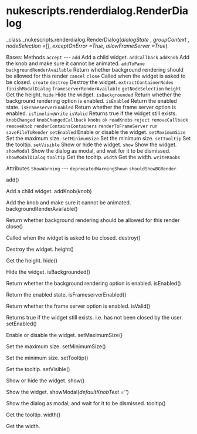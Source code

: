 # nukescripts.renderdialog.RenderDialog
_class _nukescripts.renderdialog.RenderDialog(_dialogState_ , _groupContext_ , _nodeSelection =[]_, _exceptOnError =True_, _allowFrameServer =True_)

Bases:
Methods
`accept` ---
`add`  Add a child widget.
`addCallback`
`addKnob`  Add the knob and make sure it cannot be animated.
`addToPane`
`backgroundRenderAvailable`  Return whether background rendering should be allowed for this render
`cancel`
`close`  Called when the widget is asked to be closed.
`create`
`destroy`  Destroy the widget.
`extractContainerNodes`
`finishModalDialog`
`frameserverRenderAvailable`
`getNodeSelection`
`height`  Get the height.
`hide`  Hide the widget.
`isBackgrounded`  Return whether the background rendering option is enabled.
`isEnabled`  Return the enabled state.
`isFrameserverEnabled`  Return whether the frame server option is enabled.
`isTimelineWrite`
`isValid`  Returns true if the widget still exists.
`knobChanged`
`knobChangedCallback`
`knobs`
`ok`
`readKnobs`
`reject`
`removeCallback`
`removeKnob`
`renderContainsContainers`
`renderToFrameServer`
`run`
`saveFileToRender`
`setEnabled`  Enable or disable the widget.
`setMaximumSize`  Set the maximum size.
`setMinimumSize`  Set the minimum size.
`setTooltip`  Set the tooltip.
`setVisible`  Show or hide the widget.
`show`  Show the widget.
`showModal`  Show the dialog as modal, and wait for it to be dismissed.
`showModalDialog`
`tooltip`  Get the tooltip.
`width`  Get the width.
`writeKnobs`

Attributes
`ShowWarning` ---
`deprecatedWarningShown`
`shouldShowBGRender`

add()

Add a child widget.
addKnob(_knob_)

Add the knob and make sure it cannot be animated.
backgroundRenderAvailable()

Return whether background rendering should be allowed for this render
close()

Called when the widget is asked to be closed.
destroy()

Destroy the widget.
height()

Get the height.
hide()

Hide the widget.
isBackgrounded()

Return whether the background rendering option is enabled.
isEnabled()

Return the enabled state.
isFrameserverEnabled()

Return whether the frame server option is enabled.
isValid()

Returns true if the widget still exists. i.e. has not been closed by the user.
setEnabled()

Enable or disable the widget.
setMaximumSize()

Set the maximum size.
setMinimumSize()

Set the minimum size.
setTooltip()

Set the tooltip.
setVisible()

Show or hide the widget.
show()

Show the widget.
showModal(_defaultKnobText =''_)

Show the dialog as modal, and wait for it to be dismissed.
tooltip()

Get the tooltip.
width()

Get the width.